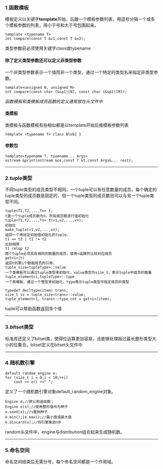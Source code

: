### 1.函数模板
模板定义以关键字**template**开始，后跟一个模板参数列表，用逗号分隔一个或多个模板参数的列表，用小于号和大于号包围起来。
```
template <typename T>
int compare(const T &v1,const T &v2);
```
类型参数前必须使用关键字class或typename
#### 除了定义类型参数还可以定义非类型参数
一个非类型参数表示一个值而非一个类型，通过一个特定的类型名来指定非类型参数。
```
template<unsigned N, unsigned M>
int compare(const char (&sp1)[N], const char (&sp2)[M]);
```
*函数模板和类模板成员函数的定义通常放在头文件中*
#### 类模板
类模板与函数模板有些相似都是以template开始后接模板参数列表
```
template <typename T> class Blob{ }
```
#### 参数包
```
template<typename T, tyoename... Args>
ostream &print(ostream &os,const T &t,const Args&... rest);
```

----
### 2.tuple类型
不同tuple类型的成员类型不相同，一个tuple可以有任意数量的成员，每个确定的tuple类型的成员数是固定的，但一个tuple类型的成员数目可以与另一个tuple类型不同。
```
tuple<T1,T2,...,Tn> t;
t是一个tuple成员数为n，所有成员都进行值初始化
tuple<T1,T2,...,Tn> t(v1,v2,...,vn);
初始化
make_tuple(v1,v2,...,vn);
返回一个用给定初始值初始化的tuple。
t1 == t2 | t1 != t2
比较相等
t1 relop t2 
两个tuple必须具有相同的数量的成员，使用<运算符比较对应成员
get<i>(t)
返回t的第i个数据成员的引用。
tuple_size<tupleType>::value
一个类模板可以通过tuple类型来初始化，value类型为size_t，表示tuple中成员的数量
tuple_element<i,tupleType>::type
一个类模板，通过一个整型来初始化，type表示tuple类型中指定成员的类型
```
	typedef decltype(item) trans;
	size_t sz = tuple_size<trans>::value;
	tuple_element<1, trans>::type cnt = get<i>(item);
tuple可以帮助函数返回多个值

----
### 3.bitset类型
标准库还定义了bitset类，使得位运算更加容易，且能够处理超过最长整形类型大小的位集合。bitset定义在bitset头文件中

----
### 4.随机数引擎
```
default_random_engine e;
for (size_t i = 0;i < 10;++i)
	cout << e() <<" ";
```
定义了一个随机数引擎对象default_random_engine对象。
```
Engine e;//默认构造函数；
Engine e(s);//使用整形值作为种子
e.seed(s);//s重制种子
e.min();|e.max();//最小值或最大值
e.discard(u);//将引擎推进n步
```
random头文件中，engine与distribution组合起来生成随机数。

----
### 5.命名空间
命名空间结束后无需分号，每个命名空间都是一个作用域。


